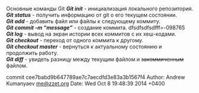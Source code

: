   Основные команды Git
***Git init*** - инициализация локального репозитория.  
***Git status*** - получить информацию от git о его текущем состоянии.  
***Git add*** - добавить файл или файлы к следующему коммиту.  
***Git commit -m “message”*** - создание коммита.  dfsdfsdfsdfff=-098765
***Git log*** - вывод на экран истории всех коммитов с их хеш-кодами.  
***Git checkout*** - переход от одного коммита к другому.  
***Git checkout master*** - вернуться к актуальному состоянию и продолжить работу.  
***Git diff*** - увидеть разницу между текущим файлом и  ~~закоммиченным~~ файлом.  

commit cee7babd9b647789ae7c7aecdfd3e83a3b1567f4
Author: Andrew Kumanyaev <me@zzet.org>
Date:   Wed Oct 8 19:48:39 2014 +0400